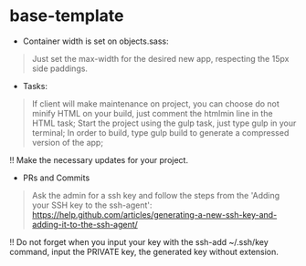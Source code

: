 # base-template

* Container width is set on objects.sass:
> Just set the max-width for the desired new app, respecting the 15px side paddings.

* Tasks:
> If client will make maintenance on project, you can choose do not minify HTML on your build,
just comment the htmlmin line in the HTML task;
> Start the project using the gulp task, just type gulp in your terminal;
> In order to build, type gulp build to generate a compressed version of the app;

!! Make the necessary updates for your project.

* PRs and Commits
> Ask the admin for a ssh key and follow the steps from the 'Adding your SSH key to the ssh-agent': https://help.github.com/articles/generating-a-new-ssh-key-and-adding-it-to-the-ssh-agent/

!! Do not forget when you input your key with the ssh-add ~/.ssh/key command, input the PRIVATE key,
the generated key without extension. 